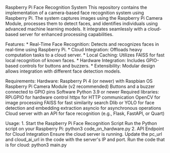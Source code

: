 Raspberry Pi Face Recognition System
This repository contains the implementation of a camera-based face recognition system using Raspberry Pi. The system captures images using the Raspberry Pi Camera Module, processes them to detect faces, and identifies individuals using advanced machine learning models. It integrates seamlessly with a cloud-based server for enhanced processing capabilities.

Features:
        * Real-Time Face Recognition: Detects and recognizes faces in real-time using Raspberry Pi.
        * Cloud Integration: Offloads heavy computation tasks to a cloud server.
        * Local Caching: Utilizes FAISS for fast local recognition of known faces.
        * Hardware Integration: Includes GPIO-based controls for buttons and buzzers.
        * Extensibility: Modular design allows integration with different face detection models.

Requirements:
        Hardware:
                Raspberry Pi 4 (or newer) with Raspbian OS
                Raspberry Pi Camera Module (v2 recommended)
                Buttons and a buzzer connected to GPIO pins
        Software
                Python 3.9 or newer
                Required libraries:
                RPi.GPIO for hardware control
                httpx for HTTP communication
                OpenCV for image processing
                FAISS for fast similarity search
                Dlib or YOLO for face detection and embedding extraction
                asyncio for asynchronous operations
                Cloud server with an API for face recognition (e.g., Flask, FastAPI, or Quart)

Usage:
        1. Start the Raspberry Pi Face Recognition Script
        Run the Python script on your Raspberry Pi:
                python3 code_on_hardware.py
        2. API Endpoint for Cloud Integration
        Ensure the cloud server is running. Update the pc_url and cloud_ai_url in the code with the server's IP and port.
        Run the code that is for cloud:
                python3 main.py
